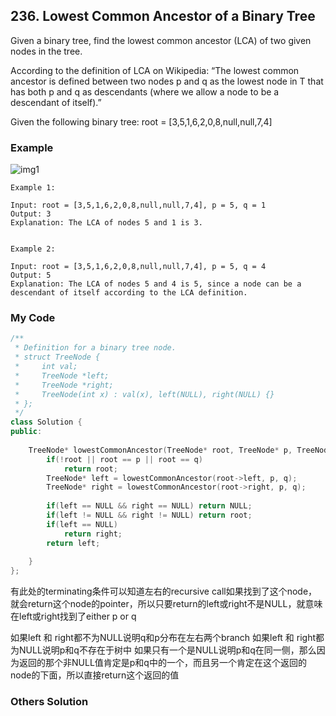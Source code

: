 ## 236. Lowest Common Ancestor of a Binary Tree

Given a binary tree, find the lowest common ancestor (LCA) of two given nodes in the tree.

According to the definition of LCA on Wikipedia: “The lowest common ancestor is defined between two nodes p and q as the lowest node in T that has both p and q as descendants (where we allow a node to be a descendant of itself).”

Given the following binary tree:  root = [3,5,1,6,2,0,8,null,null,7,4]


### Example
![img1](https://assets.leetcode.com/uploads/2018/12/14/binarytree.png "img1")
```
Example 1:

Input: root = [3,5,1,6,2,0,8,null,null,7,4], p = 5, q = 1
Output: 3
Explanation: The LCA of nodes 5 and 1 is 3.


Example 2:

Input: root = [3,5,1,6,2,0,8,null,null,7,4], p = 5, q = 4
Output: 5
Explanation: The LCA of nodes 5 and 4 is 5, since a node can be a descendant of itself according to the LCA definition.
```

### My Code
```c++
/**
 * Definition for a binary tree node.
 * struct TreeNode {
 *     int val;
 *     TreeNode *left;
 *     TreeNode *right;
 *     TreeNode(int x) : val(x), left(NULL), right(NULL) {}
 * };
 */
class Solution {
public:
    
    TreeNode* lowestCommonAncestor(TreeNode* root, TreeNode* p, TreeNode* q) {
        if(!root || root == p || root == q)
            return root;
        TreeNode* left = lowestCommonAncestor(root->left, p, q);
        TreeNode* right = lowestCommonAncestor(root->right, p, q);
        
        if(left == NULL && right == NULL) return NULL;
        if(left != NULL && right != NULL) return root;
        if(left == NULL)
            return right;
        return left;
        
    }
};
```
有此处的terminating条件可以知道左右的recursive call如果找到了这个node，就会return这个node的pointer，所以只要return的left或right不是NULL，就意味在left或right找到了either p or q

如果left 和 right都不为NULL说明q和p分布在左右两个branch
如果left 和 right都为NULL说明p和q不存在于树中
如果只有一个是NULL说明p和q在同一侧，那么因为返回的那个非NULL值肯定是p和q中的一个，而且另一个肯定在这个返回的node的下面，所以直接return这个返回的值

### Others Solution
```c++
```

